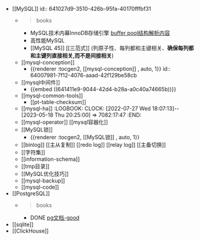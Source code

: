 - [[MySQL]]
  id:: 641027d9-3510-426b-95fa-40170fffbf31
	- > books
		- MySQL技术内幕InnoDB存储引擎 [buffer pool结构解析内容](https://www.cnblogs.com/jiangxu67/p/3765708.html)
		- 高性能MySQL
		- [[MySQL 45]]  [[三范式]] (列原子性、每列都和主键相关、**确保每列都和主键列直接相关,而不是间接相关**)
	- [[mysql-conception]]
		- {{renderer :tocgen2, [[mysql-conception]] , auto, 1}}
		  id:: 64007981-7f12-4076-aaad-42f129be58cb
	- [[mysql中间件]]
		- {{embed ((641411e9-9044-42d4-b28a-a0c40a74665b))}}
	- [[mysql-common-tools]]
		- [[pt-table-checksum]]
	- [[mysql-ha]]
	  :LOGBOOK:
	  CLOCK: [2022-07-27 Wed 18:07:13]--[2023-05-18 Thu 20:25:00] =>  7082:17:47
	  :END:
	- [[mysql-operator]]  [[mysql容器化]]
	- [[MySQL锁]]
		- {{renderer :tocgen2, [[MySQL锁]] , auto, 1}}
	- [[binlog]]    [[主从复制]]    [[redo log]] [[relay log]]  [[主备切换]]
	- [[字符集]]
	- [[information-schema]]
	- [[tmp目录]]
	- [[MySQL优化技巧]]
	- [[mysql-backup]]
	- [[mysql-code]]
- [[PostgreSQL]]
	- > books
		- DONE [pg文档-good](http://www.postgres.cn/docs/12/bug-reporting.html)
- [[sqlite]]
- [[ClickHouse]]